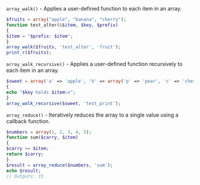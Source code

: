 
`array_walk()` - Applies a user-defined function to each item in an array. 
```php
$fruits = array("apple", "banana", "cherry"); 
function test_alter(&$item, $key, $prefix) 
{ 
$item = "$prefix: $item"; 
} 
array_walk($fruits, 'test_alter', 'fruit'); 
print_r($fruits);
```

`array_walk_recursive()` - Applies a user-defined function recursively to each item in an array. 
```php
$sweet = array('a' => 'apple', 'b' => array('p' => 'pear', 'c' => 'cherry')); function test_print($item, $key) 
{ 
echo "$key holds $item\n"; 
} 
array_walk_recursive($sweet, 'test_print');
```

`array_reduce()` - Iteratively reduces the array to a single value using a callback function. 
```php
$numbers = array(1, 2, 3, 4, 5); 
function sum($carry, $item) 
{ 
$carry += $item; 
return $carry; 
} 
$result = array_reduce($numbers, 'sum'); 
echo $result; 
// Outputs: 15
```